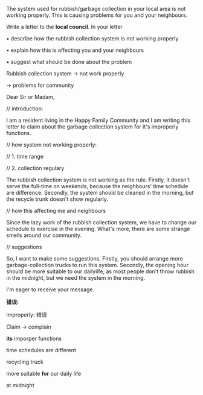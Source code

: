 The system used for rubbish/garbage collection in your local area is not working properly. This is causing problems for you and your neighbours.

Write a letter to the **local council**. In your letter

•  describe how the rubbish collection system is not working properly

•  explain how this is affecting you and your neighbours

•  suggest what should be done about the problem



Rubbish collection system -> not work properly

-> problems for community



Dear Sir or Madam,

// introduction:

I am a resident living in the Happy Family Community and I am writing this letter to claim about the garbage collection system for it's improperly functions.

// how system not working properly:

// 1. time range

// 2. collection regulary

The rubbish collection system is not working as the rule. Firstly, it doesn't serve the full-time on weekends, because the neighbours' time schedule are difference. Secondly, the system should be cleaned in the morning, but the recycle trunk doesn't show regularly.

// how this affecting me and neighbours

Since the lazy work of the rubbish collection system, we have to change our schedule to exercise in the evening. What's more, there are some strange smells around our community.

// suggestions

So, I want to make some suggestions. Firstly, you should arrange more garbage-collection trucks to run this system. Secondly, the opening hour should be more suitable to our dailylife, as most people don't throw rubbish in the midnight, but we need the system in the morning.

I'm eager to receive your message.



**错误:**

improperly: 错误

Claim -> complain

**its** imporper functions

time schedules are different

recycling truck

more suitable **for** our daily life

at midnight






















